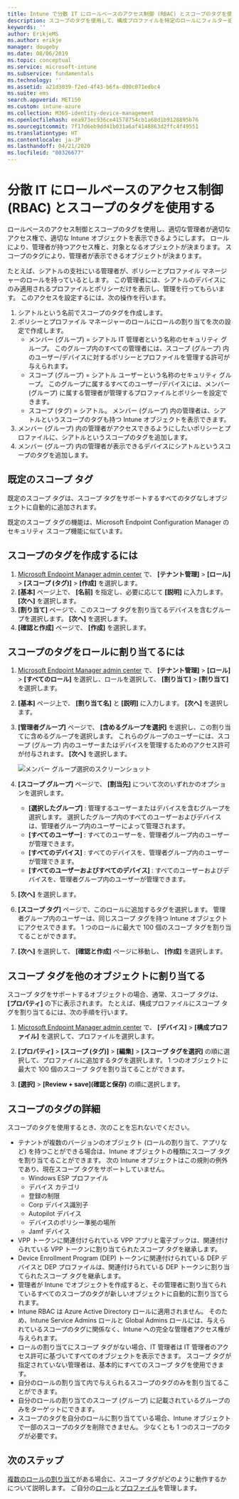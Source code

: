 ```yaml
---
title: Intune で分散 IT にロールベースのアクセス制御 (RBAC) とスコープのタグを使用する | Microsoft Docs
description: スコープのタグを使用して、構成プロファイルを特定のロールにフィルター処理します。
keywords: ''
author: ErikjeMS
ms.author: erikje
manager: dougeby
ms.date: 08/06/2019
ms.topic: conceptual
ms.service: microsoft-intune
ms.subservice: fundamentals
ms.technology: ''
ms.assetid: a21d3039-f2ed-4f43-b6fa-d00c071edbc4
ms.suite: ems
search.appverid: MET150
ms.custom: intune-azure
ms.collection: M365-identity-device-management
ms.openlocfilehash: eea973ec936ce41578754cb1a68d1b9128895b76
ms.sourcegitcommit: 7f17d6eb9dd41b031a6af4148863d2ffc4f49551
ms.translationtype: HT
ms.contentlocale: ja-JP
ms.lasthandoff: 04/21/2020
ms.locfileid: "80326677"
---
```

# <a name="use-role-based-access-control-rbac-and-scope-tags-for-distributed-it"></a>分散 IT にロールベースのアクセス制御 (RBAC) とスコープのタグを使用する

ロールベースのアクセス制御とスコープのタグを使用し、適切な管理者が適切なアクセス権で、適切な Intune オブジェクトを表示できるようにします。 ロールにより、管理者が持つアクセス権と、対象となるオブジェクトが決まります。 スコープのタグにより、管理者が表示できるオブジェクトが決まります。

たとえば、シアトルの支社にいる管理者が、ポリシーとプロファイル マネージャーのロールを持っているとします。 この管理者には、シアトルのデバイスにのみ適用されるプロファイルとポリシーだけを表示し、管理を行ってもらいます。 このアクセスを設定するには、次の操作を行います。

1. シアトルという名前でスコープのタグを作成します。
2. ポリシーとプロファイル マネージャーのロールにロールの割り当てを次の設定で作成します。 
    - メンバー (グループ) = シアトル IT 管理者という名称のセキュリティ グループ。 このグループ内のすべての管理者には、スコープ (グループ) 内のユーザー/デバイスに対するポリシーとプロファイルを管理する許可が与えられます。
    - スコープ (グループ) = シアトル ユーザーという名称のセキュリティ グループ。 このグループに属するすべてのユーザー/デバイスには、メンバー (グループ) に属する管理者が管理するプロファイルとポリシーを設定できます。 
    - スコープ (タグ) = シアトル。 メンバー (グループ) 内の管理者は、シアトルというスコープのタグも持つ Intune オブジェクトを表示できます。
3. メンバー (グループ) 内の管理者がアクセスできるようにしたいポリシーとプロファイルに、シアトルというスコープのタグを追加します。
4. メンバー (グループ) 内の管理者が表示できるデバイスにシアトルというスコープのタグを追加します。 

## <a name="default-scope-tag"></a>既定のスコープ タグ
既定のスコープ タグは、スコープ タグをサポートするすべてのタグなしオブジェクトに自動的に追加されます。

既定のスコープ タグの機能は、Microsoft Endpoint Configuration Manager のセキュリティ スコープ機能に似ています。 

## <a name="to-create-a-scope-tag"></a>スコープのタグを作成するには

1. [Microsoft Endpoint Manager admin center](https://go.microsoft.com/fwlink/?linkid=2109431) で、 **[テナント管理]**  >  **[ロール]**  >  **[スコープ (タグ)]**  >  **[作成]** を選択します。
2. **[基本]** ページ上で、 **[名前]** を指定し、必要に応じて **[説明]** に入力します。 **[次へ]** を選択します。
3. **[割り当て]** ページで、このスコープ タグを割り当てるデバイスを含むグループを選択します。 **[次へ]** を選択します。
4. **[確認と作成]** ページで、 **[作成]** を選択します。

## <a name="to-assign-a-scope-tag-to-a-role"></a>スコープのタグをロールに割り当てるには

1. [Microsoft Endpoint Manager admin center](https://go.microsoft.com/fwlink/?linkid=2109431) で、 **[テナント管理]**  >  **[ロール]**  >  **[すべてのロール]** を選択し、ロールを選択して、 **[割り当て]**  >  **[割り当て]** を選択します。
2. **[基本]** ページ上で、 **[割り当て名]** と **[説明]** に入力します。 **[次へ]** を選択します。
3. **[管理者グループ]** ページで、 **[含めるグループを選択]** を選択し、この割り当てに含めるグループを選択します。 これらのグループのユーザーには、スコープ (グループ) 内のユーザーまたはデバイスを管理するためのアクセス許可が付与されます。 **[次へ]** を選択します。

    ![メンバー グループ選択のスクリーンショット](./media/scope-tags/select-member-groups.png)

4. **[スコープ グループ]** ページで、 **[割当先]** について次のいずれかのオプションを選択します。
    - **[選択したグループ]** : 管理するユーザーまたはデバイスを含むグループを選択します。 選択したグループ内のすべてのユーザーおよびデバイスは、管理者グループ内のユーザーによって管理されます。
    - **[すべてのユーザー]** : すべてのユーザーを、管理者グループ内のユーザーが管理できます。
    - **[すべてのデバイス]** : すべてのデバイスを、管理者グループ内のユーザーが管理できます。
    - **[すべてのユーザーおよびすべてのデバイス]** : すべてのユーザーおよびデバイスを、管理者グループ内のユーザーが管理できます。

5. **[次へ]** を選択します。
6. **[スコープ タグ]** ページで、このロールに追加するタグを選択します。 管理者グループ内のユーザーは、同じスコープ タグを持つ Intune オブジェクトにアクセスできます。 1 つのロールに最大で 100 個のスコープ タグを割り当てることができます。
7. **[次へ]** を選択して、 **[確認と作成]** ページに移動し、 **[作成]** を選択します。

## <a name="assign-scope-tags-to-other-objects"></a>スコープ タグを他のオブジェクトに割り当てる

スコープ タグをサポートするオブジェクトの場合、通常、スコープ タグは、 **[プロパティ]** の下に表示されます。 たとえば、構成プロファイルにスコープ タグを割り当てるには、次の手順を行います。

1. [Microsoft Endpoint Manager admin center](https://go.microsoft.com/fwlink/?linkid=2109431) で、 **[デバイス]**  >  **[構成プロファイル]** を選択して、プロファイルを選択します。

2. **[プロパティ]**  >  **[スコープ (タグ)]**  >  **[編集]**  >  **[スコープ タグを選択]** の順に選択して、プロファイルに追加するタグを選択します。 1 つのオブジェクトに最大で 100 個のスコープ タグを割り当てることができます。
4. **[選択]**  >  **[Review + save]\(確認と保存\)** の順に選択します。

## <a name="scope-tag-details"></a>スコープのタグの詳細
スコープのタグを使用するとき、次のことを忘れないでください。 

- テナントが複数のバージョンのオブジェクト (ロールの割り当て、アプリなど) を持つことができる場合は、Intune オブジェクトの種類にスコープ タグを割り当てることができます。
  次の Intune オブジェクトはこの規則の例外であり、現在スコープ タグをサポートしていません。
    - Windows ESP プロファイル
    - デバイス カテゴリ
    - 登録の制限
    - Corp デバイス識別子
    - Autopilot デバイス
    - デバイスのポリシー準拠の場所
    - Jamf デバイス
- VPP トークンに関連付けられている VPP アプリと電子ブックは、関連付けられている VPP トークンに割り当てられたスコープ タグを継承します。
- Device Enrollment Program (DEP) トークンに関連付けられている DEP デバイスと DEP プロファイルは、関連付けられている DEP トークンに割り当てられたスコープ タグを継承します。
- 管理者が Intune でオブジェクトを作成すると、その管理者に割り当てられているすべてのスコープのタグが新しいオブジェクトに自動的に割り当てられます。
- Intune RBAC は Azure Active Directory ロールに適用されません。 そのため、Intune Service Admins ロールと Global Admins ロールには、与えられているスコープのタグに関係なく、Intune への完全な管理者アクセス権が与えられます。
- ロールの割り当てにスコープ タグがない場合、IT 管理者は IT 管理者のアクセス許可に基づいてすべてのオブジェクトを表示できます。 スコープ タグが指定されていない管理者は、基本的にすべてのスコープ タグを使用できます。
- 自分のロールの割り当て内で与えられるスコープのタグのみを割り当てることができます。
- 自分のロールの割り当てのスコープ (グループ) に記載されているグループのみをターゲットにできます。
- スコープのタグを自分のロールに割り当てている場合、Intune オブジェクトで一部のスコープのタグを削除できません。 少なくとも 1 つのスコープのタグが必要です。

## <a name="next-steps"></a>次のステップ

[複数のロールの割り当て](role-based-access-control.md#multiple-role-assignments)がある場合に、スコープ タグがどのように動作するかについて説明します。
ご自分の[ロール](role-based-access-control.md)と[プロファイル](../configuration/device-profile-assign.md)を管理します。


